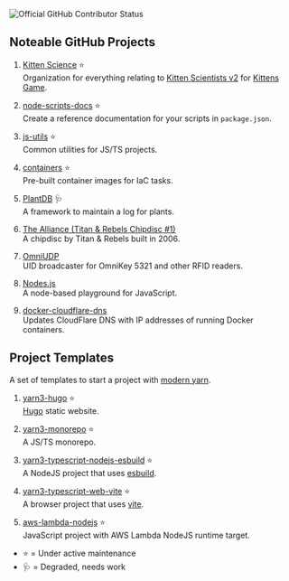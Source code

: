 ![Official GitHub Contributor Status](https://img.shields.io/badge/Official_GitHub_Contributor_Level-Chef's_Kiss-blue?style=plastic)

## Noteable GitHub Projects

1. [Kitten Science](https://github.com/kitten-science) ⭐  
   Organization for everything relating to [Kitten Scientists v2](https://github.com/kitten-science/kitten-scientists) for [Kittens Game](https://kittensgame.com/).

1. [node-scripts-docs](https://github.com/oliversalzburg/node-scripts-docs) ⭐  
   Create a reference documentation for your scripts in `package.json`.

1. [js-utils](https://github.com/oliversalzburg/js-utils) ⭐  
   Common utilities for JS/TS projects.

1. [containers](https://github.com/oliversalzburg/containers) ⭐  
   Pre-built container images for IaC tasks.

1. [PlantDB](https://github.com/oliversalzburg/plantdb) 🩺  
   A framework to maintain a log for plants.

1. [The Alliance (Titan & Rebels Chipdisc #1)](https://github.com/oliversalzburg/TitanRebelsChipdisc1)  
   A chipdisc by Titan & Rebels built in 2006.

1. [OmniUDP](https://github.com/oliversalzburg/omniudp)  
   UID broadcaster for OmniKey 5321 and other RFID readers.

1. [Nodes.js](https://github.com/oliversalzburg/nodes-js)  
   A node-based playground for JavaScript.

1. [docker-cloudflare-dns](https://github.com/oliversalzburg/docker-cloudflare-dns)  
   Updates CloudFlare DNS with IP addresses of running Docker containers.

## Project Templates

A set of templates to start a project with [modern yarn](https://yarnpkg.com/).

1. [yarn3-hugo](https://github.com/oliversalzburg/yarn3-hugo) ⭐  
   [Hugo](https://gohugo.io/) static website.

1. [yarn3-monorepo](https://github.com/oliversalzburg/yarn3-monorepo) ⭐  
   A JS/TS monorepo.

1. [yarn3-typescript-nodejs-esbuild](https://github.com/oliversalzburg/yarn3-typescript-nodejs-esbuild) ⭐  
   A NodeJS project that uses [esbuild](https://esbuild.github.io/).

1. [yarn3-typescript-web-vite](https://github.com/oliversalzburg/yarn3-typescript-web-vite) ⭐  
   A browser project that uses [vite](https://vitejs.dev/).

1. [aws-lambda-nodejs](https://github.com/oliversalzburg/aws-lambda-nodejs) ⭐  
   JavaScript project with AWS Lambda NodeJS runtime target.

-   ⭐ = Under active maintenance
-   🩺 = Degraded, needs work
